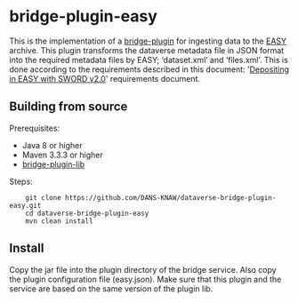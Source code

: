 bridge-plugin-easy
==================

This is the implementation of a [bridge-plugin](https://github.com/DANS-KNAW/dataverse-bridge-plugin-lib) for ingesting data to the [EASY](https://easy.dans.knaw.nl/ui/home) archive. 
This plugin transforms the dataverse metadata file in JSON format into the required metadata files by EASY; ‘dataset.xml’ and ‘files.xml’. 
This is done according to the requirements described in this document: '[Depositing in EASY with SWORD v2.0](https://easy.dans.knaw.nl/doc/sword2.html)' requirements document.

Building from source
--------------------

Prerequisites:

* Java 8 or higher
* Maven 3.3.3 or higher
* [bridge-plugin-lib](https://github.com/DANS-KNAW/dataverse-bridge-plugin-lib)

Steps:

        git clone https://github.com/DANS-KNAW/dataverse-bridge-plugin-easy.git
        cd dataverse-bridge-plugin-easy
        mvn clean install

Install
-------

Copy the jar file into the plugin directory of the bridge service. 
Also copy the plugin configuration file (easy.json). 
Make sure that this plugin and the service are based on the same version of the plugin lib. 

<!--- TODO Add more documenation -->
